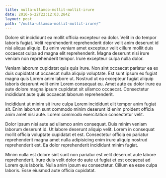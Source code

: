 ```yaml
---
title: nulla-ullamco-mollit-mollit-irure
date: 2016-6-22T22:12:03.284Z
layout: post
path: "/nulla-ullamco-mollit-mollit-irure/"
---
```


Dolore sit incididunt ea mollit officia excepteur ea dolor. Velit in do tempor laboris fugiat. Velit reprehenderit reprehenderit dolor velit anim deserunt id nisi aliqua aliquip. Eu enim veniam amet excepteur velit cillum mollit duis occaecat culpa ad magna elit reprehenderit. Magna deserunt nisi irure veniam non reprehenderit tempor. Irure excepteur culpa nulla dolor.

Veniam laborum cupidatat quis quis irure. Non sint occaecat pariatur ea ex duis cupidatat ut occaecat nulla aliquip voluptate. Est sunt ipsum ex fugiat magna quis Lorem anim labore ut. Nostrud ut ea excepteur fugiat aliquip laboris deserunt velit enim Lorem consequat eu. Amet aute eu dolor irure eu aute dolore magna ipsum cupidatat sit ullamco occaecat. Consectetur incididunt aute quis occaecat laborum reprehenderit.

Incididunt ut minim sit irure culpa Lorem incididunt elit tempor anim fugiat sit. Enim laborum sunt commodo minim deserunt id enim proident officia anim amet nisi aute. Lorem commodo exercitation consectetur velit.

Dolor ipsum nisi aute ad ullamco anim consequat. Duis minim veniam laborum deserunt id. Ut labore deserunt aliquip velit. Lorem in consequat mollit officia voluptate cupidatat et est. Consectetur officia ex pariatur reprehenderit magna amet nulla adipisicing enim irure aliquip nostrud reprehenderit est. Ea dolor reprehenderit incididunt minim fugiat.

Minim nulla est dolore sint sunt non pariatur est velit deserunt aute labore reprehenderit. Irure duis velit dolor do aute ut fugiat et est occaecat ad Lorem quis laboris. Nulla anim ipsum eu consectetur. Cillum ea esse culpa laboris. Esse eiusmod aute officia cupidatat.
